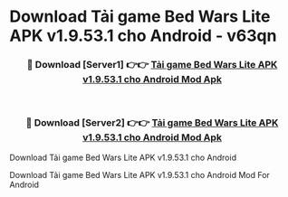 # Download Tải game Bed Wars Lite APK v1.9.53.1 cho Android - v63qn


<div align="center">
<h3>🔴 Download [Server1] 👉👉 <a href="https://apk-comot.site?title=Tải_game_Bed_Wars_Lite_APK_v1.9.53.1_cho_Android">Tải game Bed Wars Lite APK v1.9.53.1 cho Android Mod Apk</a></h3><br>
<h3>🔴 Download [Server2] 👉👉 <a href="https://apk-comot.site?title=Tải_game_Bed_Wars_Lite_APK_v1.9.53.1_cho_Android">Tải game Bed Wars Lite APK v1.9.53.1 cho Android Mod Apk</a></h3>
</div>



Download Tải game Bed Wars Lite APK v1.9.53.1 cho Android 

Download Tải game Bed Wars Lite APK v1.9.53.1 cho Android Mod For Android